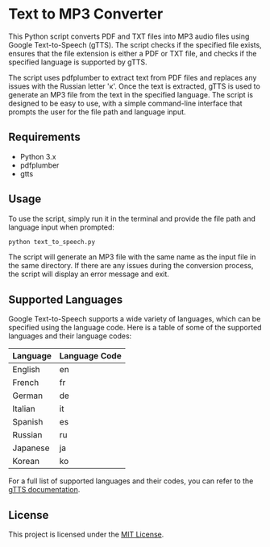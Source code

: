 # Text to MP3 Converter

This Python script converts PDF and TXT files into MP3 audio files using Google Text-to-Speech (gTTS). The script checks if the specified file exists, ensures that the file extension is either a PDF or TXT file, and checks if the specified language is supported by gTTS. 

The script uses pdfplumber to extract text from PDF files and replaces any issues with the Russian letter 'к'. Once the text is extracted, gTTS is used to generate an MP3 file from the text in the specified language. The script is designed to be easy to use, with a simple command-line interface that prompts the user for the file path and language input.

## Requirements

- Python 3.x
- pdfplumber
- gtts

## Usage

To use the script, simply run it in the terminal and provide the file path and language input when prompted:

```python
python text_to_speech.py
```


The script will generate an MP3 file with the same name as the input file in the same directory. If there are any issues during the conversion process, the script will display an error message and exit. 

## Supported Languages

Google Text-to-Speech supports a wide variety of languages, which can be specified using the language code. Here is a table of some of the supported languages and their language codes:

| Language | Language Code |
| --- | --- |
| English | en |
| French | fr |
| German | de |
| Italian | it |
| Spanish | es |
| Russian | ru |
| Japanese | ja |
| Korean | ko |

For a full list of supported languages and their codes, you can refer to the [gTTS documentation](https://gtts.readthedocs.io/en/latest/module.html). 

## License

This project is licensed under the [MIT License](https://opensource.org/licenses/MIT).
